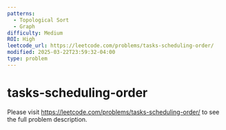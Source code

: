 ```yaml
---
patterns:
  - Topological Sort
  - Graph
difficulty: Medium
ROI: High
leetcode_url: https://leetcode.com/problems/tasks-scheduling-order/
modified: 2025-03-22T23:59:32-04:00
type: problem
---
```


# tasks-scheduling-order

Please visit https://leetcode.com/problems/tasks-scheduling-order/ to see the full problem description.
